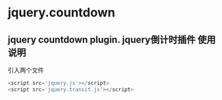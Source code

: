 jquery.countdown
================

jquery countdown plugin. jquery倒计时插件
使用说明
---------------
引入两个文件
```javascript
<script src='jquery.js'></script>
<script src='jquery.transit.js'></script>
```